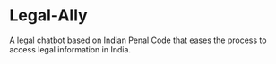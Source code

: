 # Legal-Ally
A legal chatbot based on Indian Penal Code that eases the process to access legal information in India.
